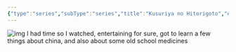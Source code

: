 ```yaml
---
{"type":"series","subType":"series","title":"Kusuriya no Hitorigoto","englishTitle":"The Apothecary Diaries","year":2023,"dataSource":"MALAPI","url":"https://myanimelist.net/anime/54492/Kusuriya_no_Hitorigoto","id":54492,"genres":["Drama","Mystery"],"studios":["OLM","TOHO animation STUDIO"],"episodes":24,"duration":"22 min per ep","onlineRating":8.67,"actors":null,"image":"https://cdn.myanimelist.net/images/anime/1708/138033.jpg","released":true,"streamingServices":["Crunchyroll","Netflix"],"airing":true,"airedFrom":"22/10/2023","airedTo":"01/01/1970","watched":false,"lastWatched":"","personalRating":0,"tags":["mediaDB/tv/series"],"dg-publish":true,"permalink":"/media-db/series/kusuriya-no-hitorigoto-2023/","dgPassFrontmatter":true,"noteIcon":"1","created":"2023-11-14T21:08:36.385+05:30","updated":"2023-12-10T09:46:23.770+05:30"}
---
```


![img](https://cdn.myanimelist.net/images/anime/1708/138033.jpg)
I had time so I watched, entertaining for sure, got to learn a few things about china, and also about some old school medicines